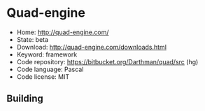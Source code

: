# Quad-engine

- Home: http://quad-engine.com/
- State: beta
- Download: http://quad-engine.com/downloads.html
- Keyword: framework
- Code repository: https://bitbucket.org/Darthman/quad/src (hg)
- Code language: Pascal
- Code license: MIT

## Building
